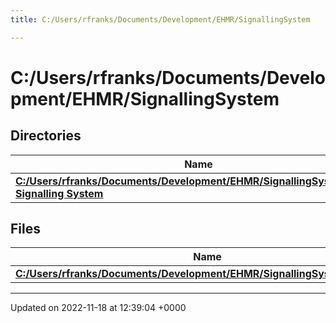 ```yaml
---
title: C:/Users/rfranks/Documents/Development/EHMR/SignallingSystem

---
```


# C:/Users/rfranks/Documents/Development/EHMR/SignallingSystem



## Directories

| Name           |
| -------------- |
| **[C:/Users/rfranks/Documents/Development/EHMR/SignallingSystem/EHMR Signalling System](/SignallingSystem-doc/vb/Files/dir_18c6c6d0c544fef64a2875af7ea8e466/#dir-c:/users/rfranks/documents/development/ehmr/signallingsystem/ehmr-signalling-system)**  |

## Files

| Name           |
| -------------- |
| **[C:/Users/rfranks/Documents/Development/EHMR/SignallingSystem/dirinfo.vb](/SignallingSystem-doc/vb/Files/dirinfo_8vb/#file-dirinfo.vb)**  |






-------------------------------

Updated on 2022-11-18 at 12:39:04 +0000
